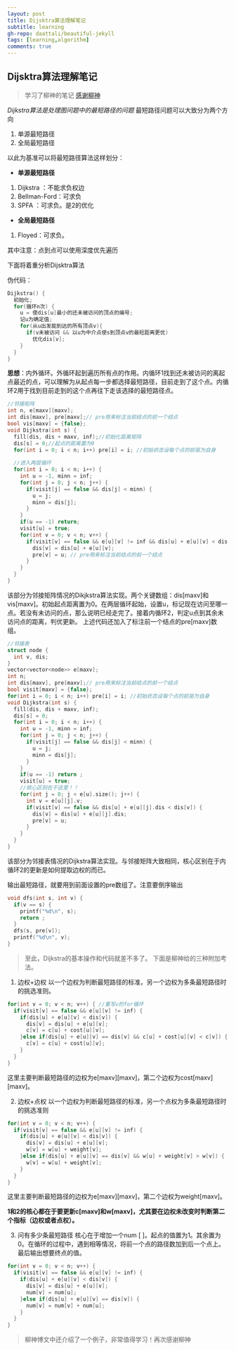 ```yaml
---
layout: post
title: Dijsktra算法理解笔记
subtitle: learning
gh-repo: daattali/beautiful-jekyll
tags: [learning,algorithm]
comments: true
---
```


## Dijsktra算法理解笔记

> 学习了柳神的笔记 [感谢柳神](https://www.liuchuo.net/archives/2357)

*Dijkstra算法是处理图问题中的最短路径的问题*
最短路径问题可以大致分为两个方向
1.  单源最短路径
2. 全局最短路径

以此为基准可以将最短路径算法这样划分：
- **单源最短路径**
1. Dijkstra ：不能求负权边
2. Bellman-Ford：可求负
3. SPFA  ：可求负。是2的优化
- **全局最短路径**
1. Floyed：可求负。

其中注意：点到点可以使用深度优先遍历

下面将着重分析Dijsktra算法

伪代码：

```cpp
Dijkstra() {
  初始化;
  for(循环n次) {
    u = 使dis[u]最小的还未被访问的顶点的编号;
    记u为确定值;
    for(从u出发能到达的所有顶点v){
      if(v未被访问 && 以u为中介点使s到顶点v的最短距离更优)
        优化dis[v];
    }
  }
}
```
**思想**：内外循环。外循环起到遍历所有点的作用。内循环1找到还未被访问的离起点最近的点，可以理解为从起点每一步都选择最短路径，目前走到了这个点。内循环2用于找到目前走到的这个点再往下走该选择的最短路径点。

```cpp
//邻接矩阵
int n, e[maxv][maxv];
int dis[maxv], pre[maxv];// pre用来标注当前结点的前一个结点
bool vis[maxv] = {false};
void Dijkstra(int s) {
  fill(dis, dis + maxv, inf);//初始化距离矩阵
  dis[s] = 0;//起点的距离置为0
  for(int i = 0; i < n; i++) pre[i] = i; //初始状态设每个点的前驱为自身
  
  //进入两层循环
  for(int i = 0; i < n; i++) {
    int u = -1, minn = inf;
    for(int j = 0; j < n; j++) {
      if(visit[j] == false && dis[j] < minn) {
        u = j;
        minn = dis[j];
      }
    }
    if(u == -1) return;
    visit[u] = true;
    for(int v = 0; v < n; v++) {
      if(visit[v] == false && e[u][v] != inf && dis[u] + e[u][v] < dis[v]) {
        dis[v] = dis[u] + e[u][v];
        pre[v] = u; // pre用来标注当前结点的前一个结点
      }
    }
  }
}
```
该部分为邻接矩阵情况的Dikjkstra算法实现。两个关键数组：dis[maxv]和vis[maxv]。初始起点距离置为0。在两层循环起始，设置u，标记现在访问至哪一点。若没有未访问的点，那么说明已经走完了。接着内循环2，判定u点到其余未访问点的距离，判优更新。
上述代码还加入了标注前一个结点的pre[maxv]数组。

```cpp
//邻接表
struct node {
  int v, dis;
}
vector<vector<node>> e[maxv];
int n;
int dis[maxv], pre[maxv];// pre用来标注当前结点的前一个结点
bool visit[maxv] = {false};
for(int i = 0; i < n; i++) pre[i] = i; //初始状态设每个点的前驱为自身
void Dijkstra(int s) {
  fill(dis, dis + maxv, inf);
  dis[s] = 0;
  for(int i = 0; i < n; i++) {
    int u = -1, minn = inf;
    for(int j = 0; j < n; j++) {
      if(visit[j] == false && dis[j] < minn) {
        u = j;
        minn = dis[j];
      }
    }
    if(u == -1) return ;
    visit[u] = true;
    //核心区别在于这里！！
    for(int j = 0; j < e[u].size(); j++) {
      int v = e[u][j].v;
      if(visit[v] == false && dis[u] + e[u][j].dis < dis[v]) {
        dis[v] = dis[u] + e[u][j].dis;
        pre[v] = u;
      }
    }
  }
}
```
该部分为邻接表情况的Dijkstra算法实现。与邻接矩阵大致相同，核心区别在于内循环2的更新是如何提取边权的而已。

输出最短路径，就要用到前面设置的pre数组了。注意要倒序输出

```cpp
void dfs(int s, int v) {
  if(v == s) {
    printf("%d\n", s);
    return ;
  }
  dfs(s, pre[v]);
  printf("%d\n", v);
}
```


> 至此，Dijkstra的基本操作和代码就差不多了。 下面是柳神给的三种附加考法。

1. 边权+边权
以一个边权为判断最短路径的标准，另一个边权为多条最短路径时的挑选准则。

```cpp
for(int v = 0; v < n; v++) { //重写v的for循环
  if(visit[v] == false && e[u][v] != inf) {
    if(dis[u] + e[u][v] < dis[v]) {
      dis[v] = dis[u] + e[u][v];
      c[v] = c[u] + cost[u][v];
    }else if(dis[u] + e[u][v] == dis[v] && c[u] + cost[u][v] < c[v]) {
      c[v] = c[u] + cost[u][v];
    }
  }
}
```
这里主要判断最短路径的边权为e[maxv][maxv]，第二个边权为cost[maxv][maxv]。

2. 边权+点权
以一个边权为判断最短路径的标准，另一个点权为多条最短路径时的挑选准则

```cpp
for(int v = 0; v < n; v++) {
  if(visit[v] == false && e[u][v] != inf) {
    if(dis[u] + e[u][v] < dis[v]) {
      dis[v] = dis[u] + e[u][v];
      w[v] = w[u] + weight[v];
    }else if(dis[u] + e[u][v] == dis[v] && w[u] + weight[v] > w[v]) {
      w[v] = w[u] + weight[v];
    }
  }
}
```
这里主要判断最短路径的边权为e[maxv][maxv]，第二个边权为weight[maxv]。

**1和2的核心都在于要更新c[maxv]和w[maxv]，尤其要在边权未改变时判断第二个指标（边权或者点权）。**

3. 问有多少条最短路径
核心在于增加一个num [ ]。起点的值置为1。其余置为0。在循环的过程中，遇到相等情况，将前一个点的路径数加到后一个点上。最后输出想要终点的值。

```cpp
for(int v = 0; v < n; v++) {
  if(visit[v] == false && e[u][v] != inf) {
    if(dis[u] + e[u][v] < dis[v]) {
      dis[v] = dis[u] + e[u][v];
      num[v] = num[u];
    }else if(dis[u] + e[u][v] == dis[v]) {
      num[v] = num[v] + num[u];
    }
  }
}
```

> 柳神博文中还介绍了一个例子，非常值得学习！再次感谢柳神
